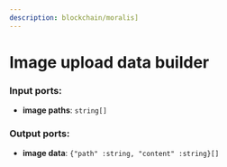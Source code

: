 ```yaml
---
description: blockchain/moralis]
---
```


# Image upload data builder

### Input ports:

* __image paths__: `string[]`

### Output ports:

* __image data__: `{"path" :string, "content" :string}[]`

